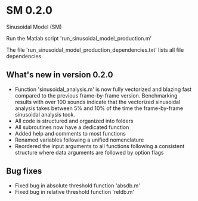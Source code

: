 # SM 0.2.0
Sinusoidal Model (SM)

Run the Matlab script 'run_sinusoidal_model_production.m'

The file 'run_sinusoidal_model_production_dependencies.txt' lists all file dependencies.

## What's new in version 0.2.0

- Function 'sinusoidal_analysis.m' is now fully vectorized and blazing fast compared to the previous frame-by-frame version. Benchmarking results with over 100 sounds indicate that the vectorized sinusoidal analysis takes between 5% and 10% of the time the frame-by-frame sinusoidal analysis took.
- All code is structured and organized into folders
- All subroutines now have a dedicated function
- Added help and comments to most functions
- Renamed variables following a unified nomenclature
- Reordered the input arguments to all functions following a consistent structure where data arguments are followed by option flags

## Bug fixes

- Fixed bug in absolute threshold function 'absdb.m'
- Fixed bug in relative threshold function 'reldb.m'